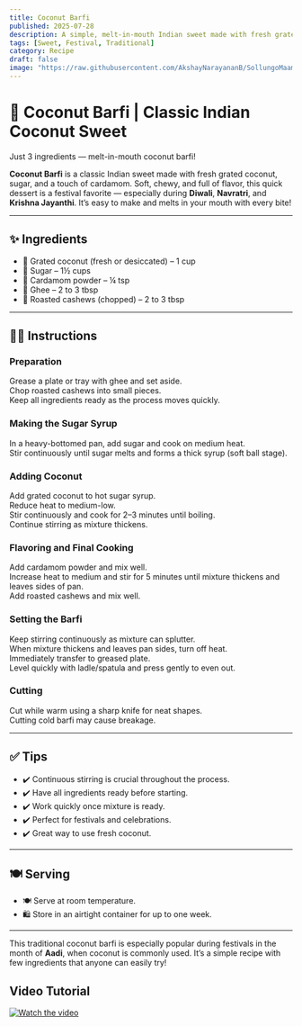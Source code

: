 ```yaml
---
title: Coconut Barfi  
published: 2025-07-28  
description: A simple, melt-in-mouth Indian sweet made with fresh grated coconut, sugar, and cardamom — perfect for festivals and celebrations.  
tags: [Sweet, Festival, Traditional]  
category: Recipe  
draft: false  
image: "https://raw.githubusercontent.com/AkshayNarayananB/SollungoMaami/master/images/coconut burfi.jpg" 
---
```


# 🥥 Coconut Barfi | Classic Indian Coconut Sweet

Just 3 ingredients — melt-in-mouth coconut barfi!

**Coconut Barfi** is a classic Indian sweet made with fresh grated coconut, sugar, and a touch of cardamom. Soft, chewy, and full of flavor, this quick dessert is a festival favorite — especially during **Diwali**, **Navratri**, and **Krishna Jayanthi**. It’s easy to make and melts in your mouth with every bite!

---

## ✨ Ingredients

- 🥥 Grated coconut (fresh or desiccated) – 1 cup  
- 🍬 Sugar – 1½ cups  
- 🌿 Cardamom powder – ¼ tsp  
- 🧈 Ghee – 2 to 3 tbsp  
- 🥜 Roasted cashews (chopped) – 2 to 3 tbsp  

---

## 👩‍🍳 Instructions

### Preparation  
 Grease a plate or tray with ghee and set aside.  
 Chop roasted cashews into small pieces.  
 Keep all ingredients ready as the process moves quickly.  

### Making the Sugar Syrup  
 In a heavy-bottomed pan, add sugar and cook on medium heat.  
 Stir continuously until sugar melts and forms a thick syrup (soft ball stage).  

### Adding Coconut  
 Add grated coconut to hot sugar syrup.  
 Reduce heat to medium-low.  
 Stir continuously and cook for 2–3 minutes until boiling.  
 Continue stirring as mixture thickens.  

### Flavoring and Final Cooking  
 Add cardamom powder and mix well.  
 Increase heat to medium and stir for 5 minutes until mixture thickens and leaves sides of pan.  
 Add roasted cashews and mix well.  

### Setting the Barfi  
 Keep stirring continuously as mixture can splutter.  
 When mixture thickens and leaves pan sides, turn off heat.  
 Immediately transfer to greased plate.  
 Level quickly with ladle/spatula and press gently to even out.  

### Cutting  
 Cut while warm using a sharp knife for neat shapes.  
 Cutting cold barfi may cause breakage.  

---

## ✅ Tips  

- ✔️ Continuous stirring is crucial throughout the process.  
- ✔️ Have all ingredients ready before starting.  
- ✔️ Work quickly once mixture is ready.  
- ✔️ Perfect for festivals and celebrations.  
- ✔️ Great way to use fresh coconut.  

---

## 🍽️ Serving  

- 🍽️ Serve at room temperature.  
- 🛍️ Store in an airtight container for up to one week.  

---

This traditional coconut barfi is especially popular during festivals in the month of **Aadi**, when coconut is commonly used. It’s a simple recipe with few ingredients that anyone can easily try!

## Video Tutorial

[![Watch the video](https://img.youtube.com/vi/VIDEO_ID/0.jpg)](https://youtu.be/SPYRfqGCHc4?si=VMWmbPfXW2eFyhoo)

